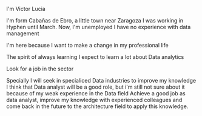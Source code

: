 I'm Victor Lucia

I'm form Cabañas de Ebro, a little town near Zaragoza
I was working in Hyphen until March. Now, I'm unemployed
I have no experience with data management

I'm here because I want to make a change in my professional life

The spirit of always learning
I expect to learn a lot about Data analytics 

Look for a job in the sector

Specially I will seek in specialiced Data industries to improve my knowledge
I think that Data analyst will be a good role, but i'm still not sure about it because of my weak experience in the Data field
Achieve a good job as data analyst, improve my knowledge with experienced colleagues and come back in the future to the architecture field to apply this knowledge.
